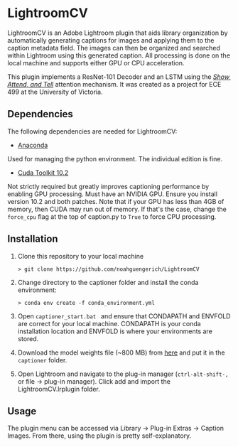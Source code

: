 # LightroomCV

LightroomCV is an Adobe Lightroom plugin that aids library organization by automatically generating captions for images and applying them to the caption metadata field. The images can then be organized and searched within Lightroom using this generated caption. All processing is done on the local machine and supports either GPU or CPU acceleration.

This plugin implements a ResNet-101 Decoder and an LSTM using the *[Show, Attend, and Tell](https://arxiv.org/abs/1502.03044)* attention mechanism. It was created as a project for ECE 499 at the University of Victoria.

## Dependencies
The following dependencies are needed for LightroomCV:
* [Anaconda](https://www.anaconda.com/)  

Used for managing the python environment. The individual edition is fine.    

* [Cuda Toolkit 10.2](https://developer.nvidia.com/cuda-10.2-download-archive)

Not strictly required but greatly improves captioning performance by enabling GPU processing. Must have an NVIDIA GPU. Ensure you install version 10.2 and both patches. Note that if your GPU has less than 4GB of memory, then CUDA may run out of memory. If that's the case, change the `force_cpu` flag at the top of caption.py to `True` to force CPU processing.

## Installation

1. Clone this repository to your local machine

     `> git clone https://github.com/noahguengerich/LightroomCV`

2. Change directory to the captioner folder and install the conda environment:

    `> conda env create -f conda_environment.yml`

3. Open `captioner_start.bat ` and ensure that CONDAPATH and ENVFOLD are correct for your local machine. CONDAPATH is your conda installation location and ENVFOLD is where your environments are stored. 
4. Download the model weights file (~800 MB) from [here](https://drive.google.com/file/d/1IYI2GV6eqdjLy91rmUp_vXCn-c3ietgD/view?usp=sharing) and put it in the `captioner` folder.
5. Open Lightroom and navigate to the plug-in manager (`ctrl-alt-shift-,` or file -> plug-in manager). Click add and import the LightroomCV.lrplugin folder.

## Usage
The plugin menu can be accessed via Library -> Plug-in Extras -> Caption Images. From there, using the plugin is pretty self-explanatory.